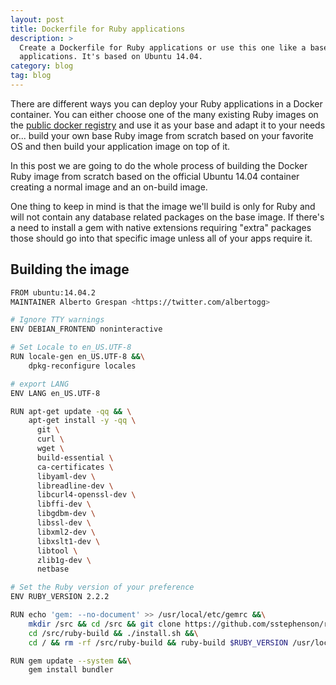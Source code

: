 ```yaml
---
layout: post
title: Dockerfile for Ruby applications
description: >
  Create a Dockerfile for Ruby applications or use this one like a base for your
  applications. It's based on Ubuntu 14.04.
category: blog
tag: blog
---
```


There are different ways you can deploy your Ruby applications in a Docker
container. You can either choose one of the many existing Ruby images on the
[public docker registry][docker-registry-ruby] and use it as your base and adapt
it to your needs or... build your own base Ruby image from scratch based on your
favorite OS and then build your application image on top of it.

In this post we are going to do the whole process of building the Docker Ruby
image from scratch based on the official Ubuntu 14.04 container creating a
normal image and an on-build image.

One thing to keep in mind is that the image we'll build is only for Ruby and
will not contain any database related packages on the base image. If there's a
need to install a gem with native extensions requiring "extra" packages those
should go into that specific image unless all of your apps require it.

## Building the image

```bash
FROM ubuntu:14.04.2
MAINTAINER Alberto Grespan <https://twitter.com/albertogg>

# Ignore TTY warnings
ENV DEBIAN_FRONTEND noninteractive

# Set Locale to en_US.UTF-8
RUN locale-gen en_US.UTF-8 &&\
    dpkg-reconfigure locales

# export LANG
ENV LANG en_US.UTF-8

RUN apt-get update -qq && \
    apt-get install -y -qq \
      git \
      curl \
      wget \
      build-essential \
      ca-certificates \
      libyaml-dev \
      libreadline-dev \
      libcurl4-openssl-dev \
      libffi-dev \
      libgdbm-dev \
      libssl-dev \
      libxml2-dev \
      libxslt1-dev \
      libtool \
      zlib1g-dev \
      netbase

# Set the Ruby version of your preference
ENV RUBY_VERSION 2.2.2

RUN echo 'gem: --no-document' >> /usr/local/etc/gemrc &&\
    mkdir /src && cd /src && git clone https://github.com/sstephenson/ruby-build.git &&\
    cd /src/ruby-build && ./install.sh &&\
    cd / && rm -rf /src/ruby-build && ruby-build $RUBY_VERSION /usr/local

RUN gem update --system &&\
    gem install bundler
```

[docker-registry-ruby]: https://registry.hub.docker.com/search?q=ruby&searchfield=

